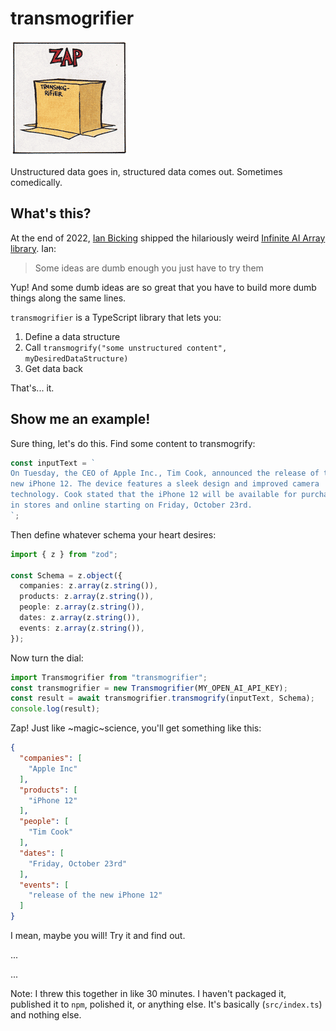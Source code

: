 # transmogrifier

![Scientific Progress Goes Boink](./docs/transmogrifier-zap.png)

Unstructured data goes in, structured data comes out. Sometimes comedically.

## What's this?

At the end of 2022, [Ian Bicking](https://ianbicking.org) shipped the hilariously weird [Infinite AI Array library](https://ianbicking.org/blog/2023/01/infinite-ai-array.html). Ian:

> Some ideas are dumb enough you just have to try them

Yup! And some dumb ideas are so great that you have to build more dumb things along the same lines.

`transmogrifier` is a TypeScript library that lets you:

1. Define a data structure
2. Call `transmogrify("some unstructured content", myDesiredDataStructure)`
3. Get data back

That's... it.

## Show me an example!

Sure thing, let's do this. Find some content to transmogrify:

```typescript
const inputText = `
On Tuesday, the CEO of Apple Inc., Tim Cook, announced the release of the 
new iPhone 12. The device features a sleek design and improved camera 
technology. Cook stated that the iPhone 12 will be available for purchase 
in stores and online starting on Friday, October 23rd.
`;
```

Then define whatever schema your heart desires:

```typescript
import { z } from "zod";

const Schema = z.object({
  companies: z.array(z.string()),
  products: z.array(z.string()),
  people: z.array(z.string()),
  dates: z.array(z.string()),
  events: z.array(z.string()),
});
```

Now turn the dial:

```typescript
import Transmogrifier from "transmogrifier";
const transmogrifier = new Transmogrifier(MY_OPEN_AI_API_KEY);
const result = await transmogrifier.transmogrify(inputText, Schema);
console.log(result);
```

Zap! Just like ~magic~science, you'll get something like this:

```json
{
  "companies": [
    "Apple Inc"
  ],
  "products": [
    "iPhone 12"
  ],
  "people": [
    "Tim Cook"
  ],
  "dates": [
    "Friday, October 23rd"
  ],
  "events": [
    "release of the new iPhone 12"
  ]
}
```

I mean, maybe you will! Try it and find out.

...

...

Note: I threw this together in like 30 minutes. I haven't packaged it, published it to `npm`, polished it, or anything else. It's basically (`src/index.ts`) and nothing else.
